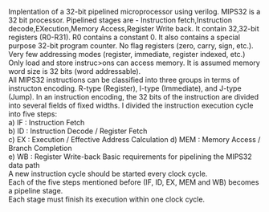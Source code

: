Implentation of a 32-bit pipelined microprocessor using verilog.
MIPS32 is a 32 bit processor.
Pipelined stages are - Instruction fetch,Instruction decode,EXecution,Memory Access,Register Write back.
It contain 32,32-bit registers (R0-R31).
R0 contains a constant 0.
It also contains a special purpose 32-bit program counter.
No	flag	registers	(zero,	carry,	sign,	etc.).	
Very	few	addressing	modes	(register,	immediate,	register	indexed,	etc.)	
Only	load	and	store	instruc>ons	can	access	memory.	
It is	assumed	memory	word	size	is	32	bits	(word	addressable).	
All	MIPS32	instructions	can	be	classified	into	three	groups	in	terms	of	instructon	encoding.
R-type	(Register),	I-type	(Immediate),	and	J-type	(Jump).	
In	an	instruction	encoding,	the	32	bits	of	the	instruction	are	divided	into	several	fields	of	fixed	widths.
I	divided	the	instruction	execution	cycle	into	five	steps:	
a) IF	 :	Instruction	Fetch	
b) ID	 :	Instruction	Decode	/	Register	Fetch	
c) EX	 :	Execution	/	Effective	Address	Calculation	
d) MEM	 :	Memory	Access	/	Branch	Completion	
e) WB	 :	Register	Write-back
Basic	requirements	for	pipelining	the	MIPS32	data	path	
A new instruction cycle should be started every clock cycle.	
Each	of	the	five	steps	mentioned	before	(IF,	ID,	EX,	MEM	and	WB)	becomes	a	pipeline	stage.	
Each	stage	must	finish	its	execution	within	one	clock	cycle.
